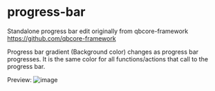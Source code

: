 # progress-bar
Standalone progress bar edit
originally from qbcore-framework https://github.com/qbcore-framework

Progress bar gradient (Background color) changes as progress bar progresses. It is the same color for all functions/actions that call to the progress bar.

Preview: 
![image](https://github.com/Summaw/progress-bar/assets/98126132/8b9be186-da36-41fc-ba71-8655d2290e40)

